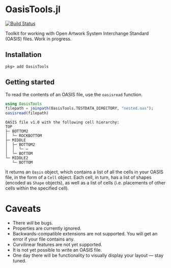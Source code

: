 # OasisTools.jl

[![Build Status](https://github.com/Jeroen-van-der-Meer/OasisTools.jl/actions/workflows/ci.yml/badge.svg)](https://github.com/Jeroen-van-der-Meer/OasisTools.jl/actions/workflows/ci.yml?query=branch%3Amaster)

Toolkit for working with Open Artwork System Interchange Standard (OASIS) files. Work in progress.

## Installation

```
pkg> add OasisTools
```

## Getting started

To read the contents of an OASIS file, use the `oasisread` function.

```julia
using OasisTools
filepath = joinpath(OasisTools.TESTDATA_DIRECTORY, "nested.oas");
oasisread(filepath)
```

```
OASIS file v1.0 with the following cell hierarchy:
TOP
├─ BOTTOM2
│  └─ ROCKBOTTOM
├─ MIDDLE
│  ├─ BOTTOM2
│  │  └─ ⋯
│  └─ BOTTOM
└─ MIDDLE2
   └─ BOTTOM
```

It returns an `Oasis` object, which contains a list of all the cells in your OASIS file, in the form of a `Cell` object. Each cell, in turn, has a list of shapes (encoded as `Shape` objects), as well as a list of cells (i.e. placements of other cells within the specified cell).

# Caveats

- There *will* be bugs.
- Properties are currently ignored.
- Backwards-compatible extensions are not supported. You will get an error if your file contains any.
- Curvilinear features are not yet supported.
- It is not yet possible to write an OASIS file.
- One day there will be functionality to visually display your layout &mdash; stay tuned.

